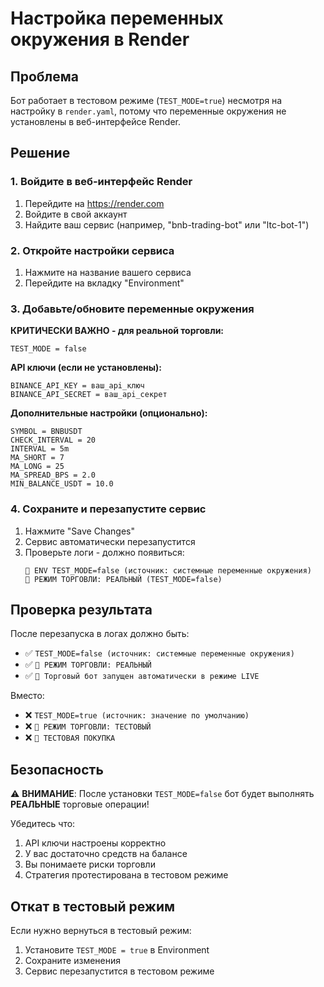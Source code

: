 # Настройка переменных окружения в Render

## Проблема
Бот работает в тестовом режиме (`TEST_MODE=true`) несмотря на настройку в `render.yaml`, потому что переменные окружения не установлены в веб-интерфейсе Render.

## Решение

### 1. Войдите в веб-интерфейс Render
1. Перейдите на https://render.com
2. Войдите в свой аккаунт
3. Найдите ваш сервис (например, "bnb-trading-bot" или "ltc-bot-1")

### 2. Откройте настройки сервиса
1. Нажмите на название вашего сервиса
2. Перейдите на вкладку "Environment"

### 3. Добавьте/обновите переменные окружения

**КРИТИЧЕСКИ ВАЖНО - для реальной торговли:**
```
TEST_MODE = false
```

**API ключи (если не установлены):**
```
BINANCE_API_KEY = ваш_api_ключ
BINANCE_API_SECRET = ваш_api_секрет
```

**Дополнительные настройки (опционально):**
```
SYMBOL = BNBUSDT
CHECK_INTERVAL = 20
INTERVAL = 5m
MA_SHORT = 7
MA_LONG = 25
MA_SPREAD_BPS = 2.0
MIN_BALANCE_USDT = 10.0
```

### 4. Сохраните и перезапустите сервис
1. Нажмите "Save Changes"
2. Сервис автоматически перезапустится
3. Проверьте логи - должно появиться:
   ```
   🔧 ENV TEST_MODE=false (источник: системные переменные окружения)
   🔴 РЕЖИМ ТОРГОВЛИ: РЕАЛЬНЫЙ (TEST_MODE=false)
   ```

## Проверка результата

После перезапуска в логах должно быть:
- ✅ `TEST_MODE=false (источник: системные переменные окружения)`
- ✅ `🔴 РЕЖИМ ТОРГОВЛИ: РЕАЛЬНЫЙ`
- ✅ `🚀 Торговый бот запущен автоматически в режиме LIVE`

Вместо:
- ❌ `TEST_MODE=true (источник: значение по умолчанию)`
- ❌ `🧪 РЕЖИМ ТОРГОВЛИ: ТЕСТОВЫЙ`
- ❌ `🧪 ТЕСТОВАЯ ПОКУПКА`

## Безопасность

⚠️ **ВНИМАНИЕ**: После установки `TEST_MODE=false` бот будет выполнять **РЕАЛЬНЫЕ** торговые операции!

Убедитесь что:
1. API ключи настроены корректно
2. У вас достаточно средств на балансе
3. Вы понимаете риски торговли
4. Стратегия протестирована в тестовом режиме

## Откат в тестовый режим

Если нужно вернуться в тестовый режим:
1. Установите `TEST_MODE = true` в Environment
2. Сохраните изменения
3. Сервис перезапустится в тестовом режиме